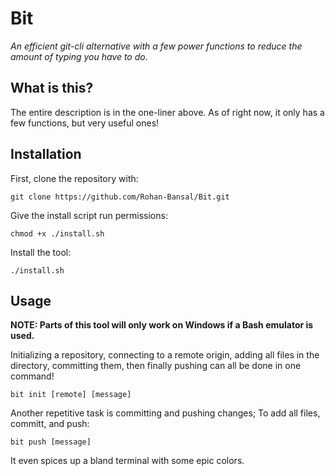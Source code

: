 # Bit

_An efficient git-cli alternative with a few power functions to reduce the amount of typing you have to do._

## What is this?

The entire description is in the one-liner above. As of right now, it only has a few functions, but very useful ones!

## Installation

First, clone the repository with:

`git clone https://github.com/Rohan-Bansal/Bit.git`

Give the install script run permissions:

`chmod +x ./install.sh`

Install the tool:

`./install.sh`


## Usage

__NOTE: Parts of this tool will only work on Windows if a Bash emulator is used.__

Initializing a repository, connecting to a remote origin, adding all files in the directory, committing them, then finally pushing can all be done in one command!

`bit init [remote] [message]`

Another repetitive task is committing and pushing changes; To add all files, committ, and push:

`bit push [message]`


It even spices up a bland terminal with some epic colors.